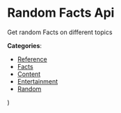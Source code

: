 # Random Facts Api


Get random Facts on different topics



**Categories**:
- [Reference](https://github.com/apis-list/apis-list#reference)
- [Facts](https://github.com/apis-list/apis-list#facts)
- [Content](https://github.com/apis-list/apis-list#content)
- [Entertainment](https://github.com/apis-list/apis-list#entertainment)
- [Random](https://github.com/apis-list/apis-list#random)



)



